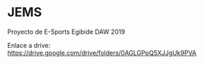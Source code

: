 # JEMS
Proyecto de E-Sports
Egibide DAW 2019

  Enlace a drive: https://drive.google.com/drive/folders/0AGLGPpQ5XJJgUk9PVA